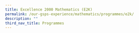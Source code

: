 ```yaml
---
title: Excellence 2000 Mathematics (E2K)
permalink: /our-gsps-experience/mathematics/programmes/e2k/
description: ""
third_nav_title: Programmes
---
```

